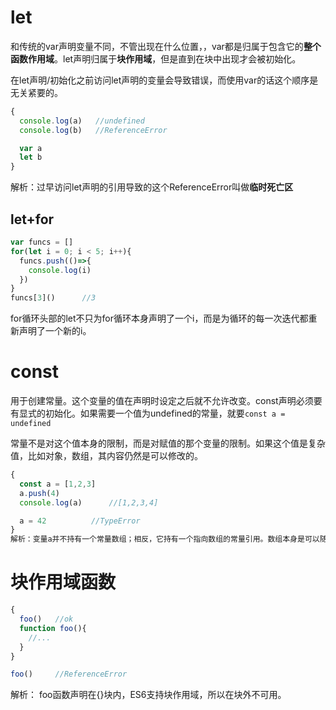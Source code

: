 # let
和传统的var声明变量不同，不管出现在什么位置，，var都是归属于包含它的**整个函数作用域**。let声明归属于**块作用域**，但是直到在块中出现才会被初始化。

在let声明/初始化之前访问let声明的变量会导致错误，而使用var的话这个顺序是无关紧要的。
```js
{
  console.log(a)   //undefined
  console.log(b)   //ReferenceError

  var a 
  let b
}
```
解析：过早访问let声明的引用导致的这个ReferenceError叫做**临时死亡区**

## let+for
```js
var funcs = []
for(let i = 0; i < 5; i++){
  funcs.push(()=>{
    console.log(i)
  })
}
funcs[3]()      //3
```
for循环头部的let不只为for循环本身声明了一个i，而是为循环的每一次迭代都重新声明了一个新的i。

# const
用于创建常量。这个变量的值在声明时设定之后就不允许改变。const声明必须要有显式的初始化。如果需要一个值为undefined的常量，就要`const a = undefined`

常量不是对这个值本身的限制，而是对赋值的那个变量的限制。如果这个值是复杂值，比如对象，数组，其内容仍然是可以修改的。
```js
{
  const a = [1,2,3]
  a.push(4)
  console.log(a)      //[1,2,3,4]

  a = 42          //TypeError
}
解析：变量a并不持有一个常量数组；相反，它持有一个指向数组的常量引用。数组本身是可以随意改变的。
```

# 块作用域函数
```js
{
  foo()   //ok
  function foo(){
    //...
  }
}

foo()     //ReferenceError
```
解析： foo函数声明在{}块内，ES6支持块作用域，所以在块外不可用。





